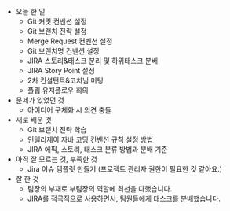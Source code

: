 - 오늘 한 일
    - Git  커밋 컨벤션 설정
    - Git 브랜치 전략 설정
    - Merge Request 컨벤션 설정
    - Git 브랜치명 컨벤션 설정
    - JIRA 스토리&태스크 분리 및 하위태스크 분배
    - JIRA Story Point 설정
    - 2차 컨설턴트&코치님 미팅
    - 플립 유저플로우 회의
- 문제가 있었던 것
    - 아이디어 구체화 시 의견 충돌
- 새로 배운 것
    - Git 브랜치 전략 학습
    - 인텔리제이 자바 코딩 컨벤션 규칙 설정 방법
    - JIRA 에픽, 스토리, 태스크 분류 방법과 분배 기준
- 아직 잘 모르는 것, 부족한 것
    - Jira 이슈 템플릿 만들기 (프로젝트 관리자 권한이 필요한 것 같아요.)
- 잘 한 것
    - 팀장의 부재로 부팀장의 역할에 최선을 다했습니다.
    - JIRA를 적극적으로 사용하면서, 팀원들에게 태스크를 분배했습니다.
  